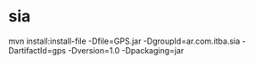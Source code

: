 # sia

mvn install:install-file -Dfile=GPS.jar -DgroupId=ar.com.itba.sia -DartifactId=gps -Dversion=1.0 -Dpackaging=jar
